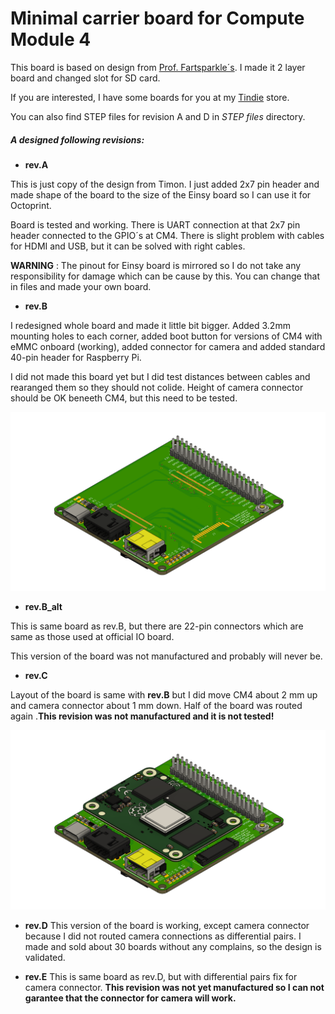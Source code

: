 # Minimal carrier board for Compute Module 4

This board is based on design from [Prof. Fartsparkle´s](https://hackaday.io/project/175832-minimal-raspberry-pi-cm-4-carrier). I made it 2 layer board and changed slot for SD card. 

If you are interested, I have some boards for you at my [Tindie](https://www.tindie.com/products/dronecz/minimal-carrier-board-for-compute-module-4/) store. 

You can also find STEP files for revision A and D in _STEP files_ directory. 

##### A designed following revisions:

- **rev.A**

This is just copy of the design from Timon. I just added 2x7 pin header and made shape of the board to the size of the Einsy board so I can use it for Octoprint. 

Board is tested and working. There is UART connection at that 2x7 pin header connected to the GPIO´s at CM4. There is slight problem with cables for HDMI and USB, but it can be solved with right cables.  

**WARNING** : The pinout for Einsy board is mirrored so I do not take any responsibility for damage which can be cause by this. You can change that in files and made your own board.

- **rev.B** 

I redesigned whole board and made it little bit bigger. Added 3.2mm mounting holes to each corner, added boot button for versions of CM4 with eMMC onboard (working), added connector for camera and added standard 40-pin header for Raspberry Pi.

I did not made this board yet but I did test distances between cables and rearanged them so they should not colide. Height of camera connector should be OK beneeth CM4, but this need to be tested. 

![](https://github.com/dronecz/Minimal_carrier_board_for_CM4/blob/main/images/img_A.png)

- **rev.B_alt**

This is same board as rev.B, but there are 22-pin connectors which are same as those used at official IO board. 

This version of the board was not manufactured and probably will never be. 

- **rev.C**

Layout of the board is same with **rev.B** but I did move CM4 about 2 mm up and camera connector about 1 mm down. Half of the board was routed again .**This revision was not manufactured and it is not tested!** 

![](https://github.com/dronecz/Minimal_carrier_board_for_CM4/blob/main/images/img_rev_C_a.png)

- **rev.D**
This version of the board is working, except camera connector because I did not routed camera connections as differential pairs. I made and sold about 30 boards without any complains, so the design is validated. 

- **rev.E**
This is same board as rev.D, but with differential pairs fix for camera connector. **This revision was not yet manufactured so I can not garantee that the connector for camera will work.**
